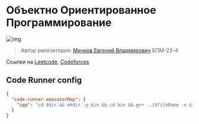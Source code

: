 # Объектно Ориентированное Программирование

![img](https://img.shields.io/badge/решено_задач-0-blue)

> Автор репозитория: [Мичков Евгений Владмирович](https://links.michkoff.com) БПМ-23-4

Ссылки на [Leetcode](https://leetcode.com/ParzivalEugene/), [Codeforces](https://codeforces.com/profile/ParzivalEugene)

## Code Runner config

```json
{
  "code-runner.executorMap": {
    "cpp": "cd $dir && mkdir -p bin && cd bin && g++ ../$fileName -o $fileNameWithoutExt && ./$fileNameWithoutExt",
  }
}
```
